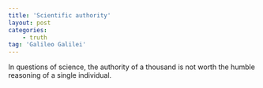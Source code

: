 ```yaml
---
title: 'Scientific authority'
layout: post
categories:
    - truth
tag: 'Galileo Galilei'
---
```


In questions of science, the authority of a thousand is not worth the humble reasoning of a single individual.